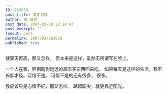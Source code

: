 ```yaml
---
ID: 263058
post_title: 那又怎样
author: 南 靖男
post_date: 2007-03-28 22:18:43
post_excerpt: ""
layout: post
permalink: 2007/03/263058
published: true
---
```

就算天再高，那又怎样。
但本来是这样，虽然无所谓写在脸上。
<!--more-->
一个人在家，照例跑到远远的超市买东西回来吃。
如果每天是这样的生活，我不长胖才怪。可惜不是。
可惜不是的还有很多， 很多。

我应该只是心情不好，那又怎样。
踮起脚尖，就更靠近阳光。